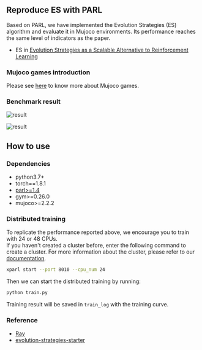 ## Reproduce ES with PARL
Based on PARL, we have implemented the Evolution Strategies (ES) algorithm and evaluate it in Mujoco environments. Its performance reaches the same level of indicators as the paper.

+ ES in
[Evolution Strategies as a Scalable Alternative to Reinforcement Learning](https://arxiv.org/abs/1703.03864)

### Mujoco games introduction
Please see [here](https://github.com/openai/mujoco-py) to know more about Mujoco games.

### Benchmark result

<p align="left">
<img src=".result/result_es0.png" alt="result">
</p>
<p align="left">
<img src=".result/result_es1.png" alt="result"/>
</p>

## How to use
### Dependencies
+ python3.7+
+ torch==1.8.1
+ [parl>=1.4](https://github.com/PaddlePaddle/PARL)
+ gym>=0.26.0
+ mujoco>=2.2.2


### Distributed training

To replicate the performance reported above, we encourage you to train with 24 or 48 CPUs.  
If you haven't created a cluster before, enter the following command to create a cluster. For more information about the cluster, please refer to our [documentation](https://parl.readthedocs.io/en/latest/parallel_training/setup.html).

```bash
xparl start --port 8010 --cpu_num 24
```

Then we can start the distributed training by running:


```bash
python train.py
```

Training result will be saved in `train_log` with the training curve.

### Reference
+ [Ray](https://github.com/ray-project/ray)
+ [evolution-strategies-starter](https://github.com/openai/evolution-strategies-starter)
